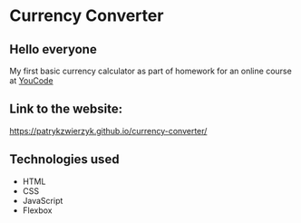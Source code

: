 # Currency Converter

## Hello everyone

My first basic currency calculator as part of homework for an online course at [YouCode](https://youcode.pl/zostawiam-maila/)

## Link to the website:
 https://patrykzwierzyk.github.io/currency-converter/

## Technologies used
+ HTML
+ CSS
+ JavaScript
+ Flexbox
